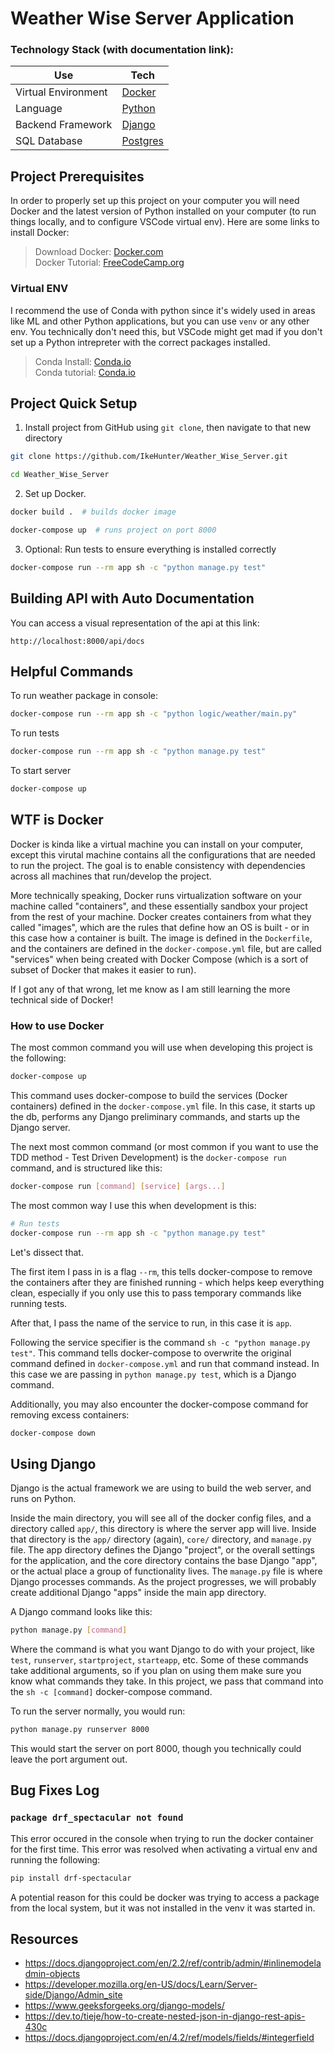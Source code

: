 # Weather Wise Server Application

### Technology Stack (with documentation link):
| Use | Tech |
| ----------- | ----------- |
| Virtual Environment | [Docker](https://docs.docker.com/get-started/) |
| Language | [Python](https://docs.python.org/3/tutorial/introduction.html) |
| Backend Framework | [Django](https://docs.djangoproject.com/en/4.1/intro/tutorial01/) |
| SQL Database | [Postgres](https://node-postgres.com/) |



## Project Prerequisites

In order to properly set up this project on your computer you will need Docker and the latest version of Python installed on your computer (to run things locally, and to configure VSCode virtual env). Here are some links to install Docker:
> Download Docker: [Docker.com](https://www.docker.com/products/docker-desktop/)<br>
> Docker Tutorial: [FreeCodeCamp.org](https://www.freecodecamp.org/news/a-beginners-guide-to-docker-how-to-create-your-first-docker-application-cc03de9b639f/  )

### Virtual ENV
I recommend the use of Conda with python since it's widely used in areas like ML and other Python applications, but you can use `venv` or any other env. You technically don't need this, but VSCode might get mad if you don't set up a Python intrepreter with the correct packages installed.

> Conda Install: [Conda.io](https://conda.io/projects/conda/en/latest/user-guide/install/index.html)<br>
>Conda tutorial: [Conda.io](https://conda.io/projects/conda/en/latest/user-guide/getting-started.html)

## Project Quick Setup
1. Install project from GitHub using `git clone`, then navigate to that new directory

```sh
git clone https://github.com/IkeHunter/Weather_Wise_Server.git

cd Weather_Wise_Server
```
2. Set up Docker.
```sh
docker build .  # builds docker image

docker-compose up  # runs project on port 8000

```

3. Optional: Run tests to ensure everything is installed correctly

```sh
docker-compose run --rm app sh -c "python manage.py test"
```

## Building API with Auto Documentation
You can access a visual representation of the api at this link:
```
http://localhost:8000/api/docs
```

## Helpful Commands

To run weather package in console:
```sh
docker-compose run --rm app sh -c "python logic/weather/main.py"
```

To run tests
```sh
docker-compose run --rm app sh -c "python manage.py test"
```

To start server

```sh
docker-compose up
```


## WTF is Docker

Docker is kinda like a virtual machine you can install on your computer, except this virutal machine contains all the configurations that are needed to run the project. The goal is to enable consistency with dependencies across all machines that run/develop the project.

More technically speaking, Docker runs virtualization software on your machine called "containers", and these essentially sandbox your project from the rest of your machine. Docker creates containers from what they called "images", which are the rules that define how an OS is built - or in this case how a container is built. The image is defined in the `Dockerfile`, and the containers are defined in the `docker-compose.yml` file, but are called "services" when being created with Docker Compose (which is a sort of subset of Docker that makes it easier to run).

If I got any of that wrong, let me know as I am still learning the more technical side of Docker!

### How to use Docker

The most common command you will use when developing this project is the following:
```sh
docker-compose up
```
This command uses docker-compose to build the services (Docker containers) defined in the `docker-compose.yml` file. In this case, it starts up the db, performs any Django preliminary commands, and starts up the Django server.

The next most common command (or most common if you want to use the TDD method - Test Driven Development) is the `docker-compose run` command, and is structured like this:
```sh
docker-compose run [command] [service] [args...]
```
The most common way I use this when development is this:
```sh
# Run tests
docker-compose run --rm app sh -c "python manage.py test"
```
Let's dissect that.

The first item I pass in is a flag `--rm`, this tells docker-compose to remove the containers after they are finished running - which helps keep everything clean, especially if you only use this to pass temporary commands like running tests.

After that, I pass the name of the service to run, in this case it is `app`.

Following the service specifier is the command `sh -c "python manage.py test"`. This command tells docker-compose to overwrite the original command defined in `docker-compose.yml` and run that command instead. In this case we are passing in `python manage.py test`, which is a Django command.

Additionally, you may also encounter the docker-compose command for removing excess containers:
```sh
docker-compose down
```

## Using Django
Django is the actual framework we are using to build the web server, and runs on Python.

Inside the main directory, you will see all of the docker config files, and a directory called `app/`, this directory is where the server app will live. Inside that directory is the `app/` directory (again), `core/` directory, and `manage.py` file. The app directory defines the Django "project", or the overall settings for the application, and the core directory contains the base Django "app", or the actual place a group of functionality lives. The `manage.py` file is where Django processes commands. As the project progresses, we will probably create additional Django "apps" inside the main app directory.

A Django command looks like this:
```sh
python manage.py [command]
```
Where the command is what you want Django to do with your project, like `test`, `runserver`, `startproject`, `starteapp`, etc. Some of these commands take additional arguments, so if you plan on using them make sure you know what commands they take. In this project, we pass that command into the `sh -c [command]` docker-compose command.

To run the server normally, you would run:
```sh
python manage.py runserver 8000
```
This would start the server on port 8000, though you technically could leave the port argument out.

## Bug Fixes Log

### `package drf_spectacular not found`
This error occured in the console when trying to run the docker container for the first time. This error was resolved when activating a virtual env and running the following:
```sh
pip install drf-spectacular
```
A potential reason for this could be docker was trying to access a package from the local system, but it was not installed in the venv it was started in.

## Resources
- https://docs.djangoproject.com/en/2.2/ref/contrib/admin/#inlinemodeladmin-objects
- https://developer.mozilla.org/en-US/docs/Learn/Server-side/Django/Admin_site
- https://www.geeksforgeeks.org/django-models/
- https://dev.to/tieje/how-to-create-nested-json-in-django-rest-apis-430c
- https://docs.djangoproject.com/en/4.2/ref/models/fields/#integerfield

